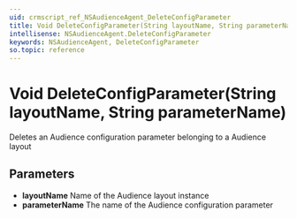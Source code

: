 ```yaml
---
uid: crmscript_ref_NSAudienceAgent_DeleteConfigParameter
title: Void DeleteConfigParameter(String layoutName, String parameterName)
intellisense: NSAudienceAgent.DeleteConfigParameter
keywords: NSAudienceAgent, DeleteConfigParameter
so.topic: reference
---
```


# Void DeleteConfigParameter(String layoutName, String parameterName)

Deletes an Audience configuration parameter belonging to a Audience layout

## Parameters

* **layoutName** Name of the Audience layout instance
* **parameterName** The name of the Audience configuration parameter

